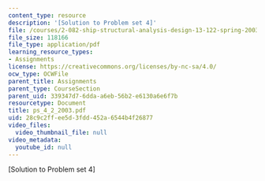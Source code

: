 ```yaml
---
content_type: resource
description: '[Solution to Problem set 4]'
file: /courses/2-082-ship-structural-analysis-design-13-122-spring-2003/28c9c2ffee5d3fdd452a6544b4f26877_ps_4_2_2003.pdf
file_size: 118166
file_type: application/pdf
learning_resource_types:
- Assignments
license: https://creativecommons.org/licenses/by-nc-sa/4.0/
ocw_type: OCWFile
parent_title: Assignments
parent_type: CourseSection
parent_uid: 339347d7-6dda-a6eb-56b2-e6130a6e6f7b
resourcetype: Document
title: ps_4_2_2003.pdf
uid: 28c9c2ff-ee5d-3fdd-452a-6544b4f26877
video_files:
  video_thumbnail_file: null
video_metadata:
  youtube_id: null
---
```

[Solution to Problem set 4]
